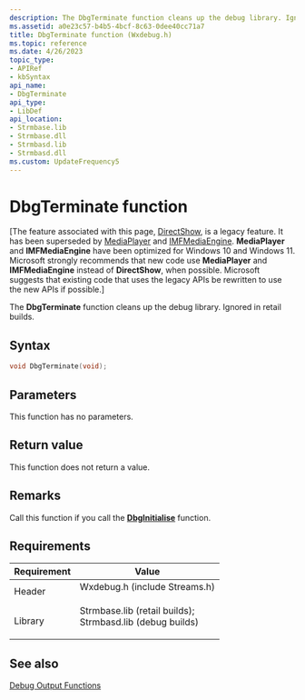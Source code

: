 ```yaml
---
description: The DbgTerminate function cleans up the debug library. Ignored in retail builds.
ms.assetid: a0e23c57-b4b5-4bcf-8c63-0dee40cc71a7
title: DbgTerminate function (Wxdebug.h)
ms.topic: reference
ms.date: 4/26/2023
topic_type: 
- APIRef
- kbSyntax
api_name: 
- DbgTerminate
api_type: 
- LibDef
api_location: 
- Strmbase.lib
- Strmbase.dll
- Strmbasd.lib
- Strmbasd.dll
ms.custom: UpdateFrequency5
---
```


# DbgTerminate function

\[The feature associated with this page, [DirectShow](/windows/win32/directshow/directshow), is a legacy feature. It has been superseded by [MediaPlayer](/uwp/api/Windows.Media.Playback.MediaPlayer) and [IMFMediaEngine](/windows/win32/api/mfmediaengine/nn-mfmediaengine-imfmediaengine). **MediaPlayer** and **IMFMediaEngine** have been optimized for Windows 10 and Windows 11. Microsoft strongly recommends that new code use **MediaPlayer** and **IMFMediaEngine** instead of **DirectShow**, when possible. Microsoft suggests that existing code that uses the legacy APIs be rewritten to use the new APIs if possible.\]

The **DbgTerminate** function cleans up the debug library. Ignored in retail builds.

## Syntax


```C++
void DbgTerminate(void);
```



## Parameters

This function has no parameters.

## Return value

This function does not return a value.

## Remarks

Call this function if you call the [**DbgInitialise**](dbginitialise.md) function.

## Requirements



| Requirement | Value |
|--------------------|--------------------------------------------------------------------------------------------------------------------------------------------------------------------------------------------|
| Header<br/>  | <dl> <dt>Wxdebug.h (include Streams.h)</dt> </dl>                                                                                   |
| Library<br/> | <dl> <dt>Strmbase.lib (retail builds); </dt> <dt>Strmbasd.lib (debug builds)</dt> </dl> |



## See also

<dl> <dt>

[Debug Output Functions](debug-output-functions.md)
</dt> </dl>

 

 




